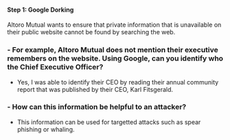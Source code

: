 #### Step 1: Google Dorking

Altoro Mutual wants to ensure that private information that is unavailable on their public website cannot be found by searching the web. 

### - For example, Altoro Mutual does not mention their executive remembers on the website. Using Google, can you identify who the Chief Executive Officer?
  - Yes, I was able to identify their CEO by reading their annual community report that was published by their CEO, Karl Fitsgerald.

### - How can this information be helpful to an attacker?
  - This information can be used for targetted attacks such as spear phishing or whaling.

